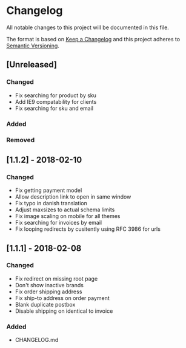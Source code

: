# Changelog
All notable changes to this project will be documented in this file.

The format is based on [Keep a Changelog](http://keepachangelog.com/en/1.0.0/)
and this project adheres to [Semantic Versioning](http://semver.org/spec/v2.0.0.html).

## [Unreleased]
### Changed
- Fix searching for product by sku
- Add IE9 compatability for clients
- Fix searching for sku and email

### Added

### Removed

## [1.1.2] - 2018-02-10
### Changed
- Fix getting payment model
- Allow description link to open in same window
- Fix typo in danish translation
- Adjust maxsizes to actual schema limits
- Fix image scaling on mobile for all themes
- Fix searching for invoices by email
- Fix looping redirects by cusitently using RFC 3986 for urls

## [1.1.1] - 2018-02-08
### Changed
- Fix redirect on missing root page
- Don't show inactive brands
- Fix order shipping address
- Fix ship-to address on order payment
- Blank duplicate postbox
- Disable shipping on identical to invoice

### Added
- CHANGELOG.md
